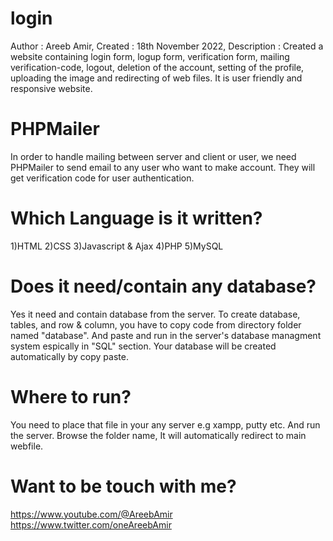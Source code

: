 # login
Author : Areeb Amir,
Created : 18th November 2022,
Description : Created a website containing login form, logup form, verification form, mailing verification-code, logout, deletion of the account, setting of the profile, uploading the image and redirecting of web files. It is user friendly and responsive website.

# PHPMailer
In order to handle mailing between server and client or user, we need PHPMailer to send email to any user who want to make account. They will get verification code for user authentication.

# Which Language is it written?
1)HTML
2)CSS
3)Javascript & Ajax
4)PHP
5)MySQL

# Does it need/contain any database?
Yes it need and contain database from the server. To create database, tables, and row & column, you have to copy code from directory folder named "database". And paste and run in the server's database managment system espically in "SQL" section. Your database will be created automatically by copy paste.

# Where to run?
You need to place that file in your any server e.g xampp, putty etc. And run the server. Browse the folder name, It will automatically redirect to main webfile.

# Want to be touch with me?
https://www.youtube.com/@AreebAmir
https://www.twitter.com/oneAreebAmir
